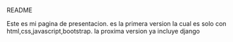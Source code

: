 README

Este es mi pagina de presentacion. es la primera version la cual es solo con html,css,javascript,bootstrap. la proxima version ya incluye django
